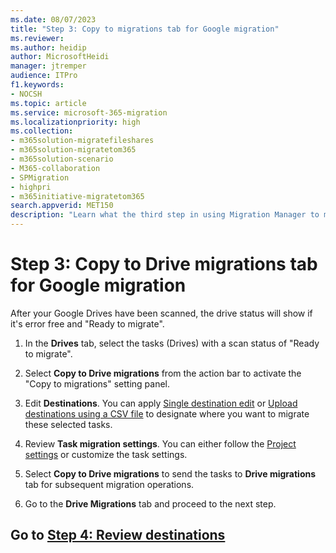 ```yaml
---
ms.date: 08/07/2023
title: "Step 3: Copy to migrations tab for Google migration"
ms.reviewer: 
ms.author: heidip
author: MicrosoftHeidi
manager: jtremper
audience: ITPro
f1.keywords:
- NOCSH
ms.topic: article
ms.service: microsoft-365-migration
ms.localizationpriority: high
ms.collection:
- m365solution-migratefileshares
- m365solution-migratetom365
- m365solution-scenario 
- M365-collaboration
- SPMigration
- highpri
- m365initiative-migratetom365
search.appverid: MET150
description: "Learn what the third step in using Migration Manager to migrate Google Drive."
---
```


# Step 3: Copy to Drive migrations tab for Google migration

After your Google Drives have been scanned, the drive status will show if it's error free and "Ready to migrate".  

1. In the **Drives** tab, select the tasks (Drives) with a scan status of "Ready to migrate".

1. Select **Copy to Drive migrations** from the action bar to activate the "Copy to migrations" setting panel.

1. Edit **Destinations**. You can apply [Single destination edit](/sharepointmigration/mm-google-step4-review-destinations) or [Upload destinations using a CSV file](/sharepointmigration/mm-google-step4-review-destinations) to designate where you want to migrate these selected tasks.

1. Review **Task migration settings**. You can either follow the [Project settings](/sharepointmigration/mm-project-settings) or customize the task settings.

1. Select **Copy to Drive migrations** to send the tasks to **Drive migrations** tab for subsequent migration operations.

1. Go to the **Drive Migrations** tab and proceed to the next step.

## Go to [**Step 4: Review destinations**](mm-google-step4-review-destinations.md)


